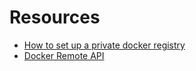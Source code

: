 # Resources

- [How to set up a private docker registry](https://www.digitalocean.com/community/tutorials/how-to-set-up-a-private-docker-registry-on-ubuntu-14-04)
- [Docker Remote API](http://docs.docker.com/reference/api/docker_remote_api_v1.16/)